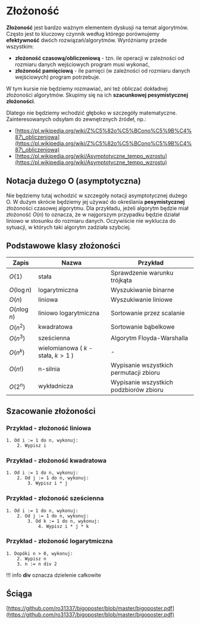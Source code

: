 # Złożoność

**Złożoność** jest bardzo ważnym elementem dyskusji na temat algorytmów. Często jest to kluczowy czynnik według którego porównujemy **efektywność** dwóch rozwiązań/algorytmów. Wyróżniamy przede wszystkim:

* **złożoność czasową/obliczeniową** - tzn. ile operacji w zależności od rozmiaru danych wejściowych program musi wykonać,
* **złożoność pamięciową** - ile pamięci (w zależności od rozmiaru danych wejściowych) program potrzebuje.

W tym kursie nie będziemy rozmawiać, ani też obliczać dokładnej złożoności algorytmów. Skupimy się na ich **szacunkowej pesymistycznej złożoności**.

Dlatego nie będziemy wchodzić głęboko w szczegóły matematyczne. Zainteresowanych odsyłam do zewnętrznych źródeł, np.:

* [https://pl.wikipedia.org/wiki/Z%C5%82o%C5%BCono%C5%9B%C4%87\_obliczeniowa](https://pl.wikipedia.org/wiki/Z%C5%82o%C5%BCono%C5%9B%C4%87\_obliczeniowa)
* [https://pl.wikipedia.org/wiki/Asymptotyczne_tempo_wzrostu](https://pl.wikipedia.org/wiki/Asymptotyczne_tempo_wzrostu)

## Notacja dużego O (asymptotyczna)

Nie będziemy tutaj wchodzić w szczegóły notacji asymptotycznej dużego O. W dużym skrócie będziemy jej używać do określania **pesymistycznej** złożoności czasowej algorytmu. Dla przykładu, jeżeli algorytm będzie miał złożoność $O(n)$ to oznacza, że w najgorszym przypadku będzie działał liniowo w stosunku do rozmiaru danych. Oczywiście nie wyklucza do sytuacji, w których taki algorytm zadziała szybciej.

## Podstawowe klasy złożoności

| Zapis            | Nazwa                                   | Przykład                               |
| ---------------- | --------------------------------------- | -------------------------------------- |
| $O(1)$         | stała                                   | Sprawdzenie warunku trójkąta           |
| $O(\log{n})$   | logarytmiczna                           | Wyszukiwanie binarne                   |
| $O(n)$         | liniowa                                 | Wyszukiwanie liniowe                   |
| $O(n\log{n})$  | liniowo logarytmiczna                   | Sortowanie przez scalanie              |
| $O(n^2)$       | kwadratowa                              | Sortowanie bąbelkowe                   |
| $O(n^3)$       | sześcienna                              | Algorytm Floyda-Warshalla              |
| $O(n^k)$       | wielomianowa ( $k$ - stała, $k>1$ ) | -                                      |
| $O(n!)$        | n-silnia                                | Wypisanie wszystkich permutacji zbioru |
| $O(2^n)$       | wykładnicza                             | Wypisanie wszystkich podzbiorów zbioru |

## Szacowanie złożoności

### Przykład - złożoność liniowa

```
1. Od i := 1 do n, wykonuj:
    2. Wypisz i
```

### Przykład - złożoność kwadratowa

```
1. Od i := 1 do n, wykonuj:
    2. Od j := 1 do n, wykonuj:
        3. Wypisz i * j
```

### Przykład - złożoność sześcienna

```
1. Od i := 1 do n, wykonuj:
    2. Od j := 1 do n, wykonuj:
        3. Od k := 1 do n, wykonuj:
            4. Wypisz i * j * k
```

### Przykład - złożoność logarytmiczna

```
1. Dopóki n > 0, wykonuj:
    2. Wypisz n
    3. n := n div 2
```

!!! info
    **div** oznacza dzielenie całkowite

## Ściąga

[https://github.com/ro31337/bigoposter/blob/master/bigoposter.pdf](https://github.com/ro31337/bigoposter/blob/master/bigoposter.pdf)
